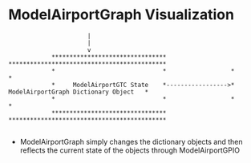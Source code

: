 # ModelAirportGraph Visualization

```
                      |
                      |
                      v
            ********************************                  ********************************************
            *                              *                  *                                          *
            *     ModelAirportGTC State    *----------------->*    ModelAirportGraph Dictionary Object   *
            *                              *                  *                                          *
            ********************************                  ********************************************


```
* ModelAirportGraph simply changes the dictionary objects and then reflects the current state of the objects through ModelAirportGPIO